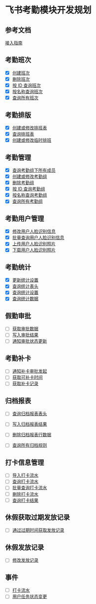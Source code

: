 # 飞书考勤模块开发规划

## 参考文档

[接入指南](https://open.feishu.cn/document/server-docs/attendance-v1/attendance-development-guidelines)

## 考勤班次

- [x] [创建班次](https://open.feishu.cn/document/server-docs/attendance-v1/shift/create)
- [x] [删除班次](https://open.feishu.cn/document/server-docs/attendance-v1/shift/delete)
- [x] [按 ID 查询班次](https://open.feishu.cn/document/server-docs/attendance-v1/shift/get)
- [x] [按名称查询班次](https://open.feishu.cn/document/server-docs/attendance-v1/shift/query)
- [x] [查询所有班次](https://open.feishu.cn/document/server-docs/attendance-v1/shift/list)

## 考勤排版

- [x] [创建或修改排班表](https://open.feishu.cn/document/server-docs/attendance-v1/user_daily_shift/batch_create)
- [x] [查询排班表](https://open.feishu.cn/document/server-docs/attendance-v1/user_daily_shift/query)
- [x] [创建或修改临时排班](https://open.feishu.cn/document/attendance-v1/user_daily_shift/batch_create_temp)

## 考勤管理

- [x] [查询考勤组下所有成员](https://open.feishu.cn/document/attendance-v1/group/list_user)
- [x] [创建或修改考勤组](https://open.feishu.cn/document/server-docs/attendance-v1/group/create)
- [x] [删除考勤组](https://open.feishu.cn/open-apis/attendance/v1/groups/:group_id)
- [x] [按 ID 查询考勤组](https://open.feishu.cn/document/server-docs/attendance-v1/group/get)
- [x] [按名称查询考勤组](https://open.feishu.cn/document/server-docs/attendance-v1/group/search)
- [x] [查询所有考勤组](https://open.feishu.cn/document/server-docs/attendance-v1/group/list)

## 考勤用户管理

- [x] [修改用户人脸识别信息](https://open.feishu.cn/document/server-docs/attendance-v1/user_setting/modify)
- [x] [批量查询用户人脸识别信息](https://open.feishu.cn/document/server-docs/attendance-v1/user_setting/query)
- [x] [上传用户人脸识别照片](https://open.feishu.cn/document/server-docs/attendance-v1/user_setting/upload)
- [x] [下载用户人脸识别照片](https://open.feishu.cn/document/server-docs/attendance-v1/user_setting/download)

## 考勤统计

- [x] [更新统计设置](https://open.feishu.cn/document/server-docs/attendance-v1/user_stats_data/update)
- [x] [查询统计表头](https://open.feishu.cn/document/server-docs/attendance-v1/user_stats_data/query-2)
- [x] [查询统计设置](https://open.feishu.cn/document/server-docs/attendance-v1/user_stats_data/query)
- [x] [查询统计数据](https://open.feishu.cn/document/server-docs/attendance-v1/user_stats_data/query-3)

## 假勤审批

- [ ] [获取审批数据](https://open.feishu.cn/document/server-docs/attendance-v1/user_approval/query)
- [ ] [写入审批结果](https://open.feishu.cn/document/server-docs/attendance-v1/user_approval/create)
- [ ] [通知审批状态更新](https://open.feishu.cn/document/server-docs/attendance-v1/user_approval/process)

## 考勤补卡

- [ ] [通知补卡审批发起](https://open.feishu.cn/document/server-docs/attendance-v1/user_task_remedy/create)
- [ ] [获取可补卡时间](https://open.feishu.cn/document/server-docs/attendance-v1/user_task_remedy/query_user_allowed_remedys)
- [ ] [获取补卡记录](https://open.feishu.cn/document/server-docs/attendance-v1/user_task_remedy/query)

## 归档报表

- [ ] [查询归档报表表头](https://open.feishu.cn/document/attendance-v1/archive_rule/user_stats_fields_query)
- [ ] [写入归档报表结果](https://open.feishu.cn/document/attendance-v1/archive_rule/upload_report)
- [ ] [删除归档报表行数据](https://open.feishu.cn/document/attendance-v1/archive_rule/del_report)
- [ ] [查询所有归档规则](https://open.feishu.cn/document/attendance-v1/archive_rule/list)


## 打卡信息管理

- [ ] [导入打卡流水](https://open.feishu.cn/document/server-docs/attendance-v1/user_task/batch_create)
- [ ] [查询打卡流水](https://open.feishu.cn/document/server-docs/attendance-v1/user_task/get)
- [ ] [批量查询打卡流水](https://open.feishu.cn/document/server-docs/attendance-v1/user_task/query-2)
- [ ] [删除打卡流水](https://open.feishu.cn/document/attendance-v1/user_task/batch_del)
- [ ] [查询打卡结果](https://open.feishu.cn/document/server-docs/attendance-v1/user_task/query)

## 休假获取过期发放记录

- [ ] [通过过期时间获取发放记录](https://open.feishu.cn/document/server-docs/attendance-v1/leave_employ_expire_record/get)

## 休假发放记录
- [ ] [修改发放记录](https://open.feishu.cn/document/server-docs/attendance-v1/leave_accrual_record/patch)

## 事件

- [ ] [打卡流水](https://open.feishu.cn/document/server-docs/attendance-v1/event/user-attendance-records-event)
- [ ] [用户任务状态变更](https://open.feishu.cn/document/server-docs/attendance-v1/event/user-task-status-change-event)